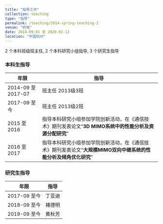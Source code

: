 ```yaml
---
title: "指导工作"
collection: teaching
type: "指导"
permalink: /teaching/2014-spring-teaching-2
venue: "杭电"
date: 2014-09-01 至 2020-02-12
location: "中国杭州"
---
```

2 个本科班级班主任, 2 个本科研究小组指导,   3 个研究生指导


### 本科生指导

| 年限                 | 指导                                                         |
| ---------------- | -----------------------------------------------|
| 2014-09 至 2017-07      | 班主任   2013级3班 |
| 2017-09 至今    | 班主任   2013级2班 |
| 2015 至2016            | 指导本科研究小组参加学院创新活动，在《通信技术》期刊发表论文“**3D MIMO系统中的性能分析及资源分配研究**” |
| 2016 至2017            | 指导本科研究小组参加学院创新活动，在《通信技术》期刊发表论文“**大规模MIMO双向中继系统的性能分析及倾角优化研究**” |

### 研究生指导

| 年限                 | 指导                  |
| ---------------- | -----------------------------------------------|
| 2017-09 至今     |  丁亚迪 |
| 2018-09 至今     |  褚德明 |
| 2019-09 至今     |  黄秋芳 |